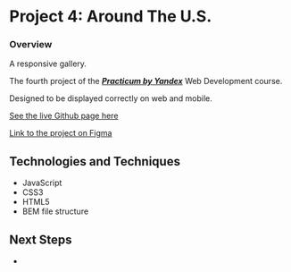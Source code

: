 # Project 4: Around The U.S.

### Overview

A responsive gallery.

The fourth project of the [***Practicum by Yandex***](https://practicum.yandex.com/) Web Development course.

Designed to be displayed correctly on web and mobile.

[See the live Github page here](https://warsdd.github.io/web_project__4/)

[Link to the project on Figma](https://www.figma.com/file/SurN1jaeEQIhuZEDMhmWWf/Sprint-4-Around-The-U.S.-desktop-mobile?node-id=0%3A1)

## Technologies and Techniques
- JavaScript
- CSS3
- HTML5
- BEM file structure

## Next Steps
- 
